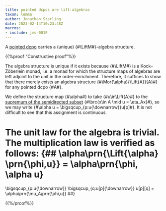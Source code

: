 ```yaml
---
title: pointed dcpos are lift-algebras
taxon: lemma
author: Jonathan Sterling
date: 2023-02-14T10:23:48Z
macros:
- include: jms-001E
---
```


A [pointed dcpo](jms-001S) carries a (unique) {#\LiftM#}-algebra structure.

{{%proof "Constructive proof"%}}

The algebra structure is unique if it exists because {#\LiftM#} is a Kock–Zöberlein monad, i.e. a monad for which the structure maps of algebras are left adjoint to the unit in the order-enrichment. Therefore, it suffices to show that there merely exists an algebra structure {#\Mor{\alpha}{\Lift{A}}{A}#} for any pointed dcpo {#A#}.

We define the structure map {#\alpha#} to take {#u\in\Lift{A}#} to the [supremum of the semidirected subset](jms-001U) {#\brc{x\in A \mid u = \eta_Ax}#}, so we may write {#\alpha u = \bigsqcup_{p:u{\downarrow}}u[p]#}. It is not difficult to see that this assignment is continuous.

The unit law for the algebra is trivial. The multiplication law is verified as follows:
{## 
\alpha\prn{\Lift{\alpha} \prn{\phi,u}} 
= \alpha\prn{\phi, \alpha u}
= 
\bigsqcup_{p:u{\downarrow}}
\bigsqcup_{q:u[p]{\downarrow}}
u[p][q]
= \alpha\prn{\mu_A\prn{\phi,u}}
##}

{{%/proof%}}
